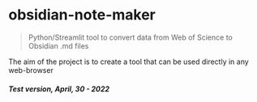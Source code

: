 # obsidian-note-maker

> Python/Streamlit tool to convert data from Web of Science to Obsidian .md files

The aim of the project is to create a tool that can be used directly in any web-browser


##### Test version, April, 30 - 2022
